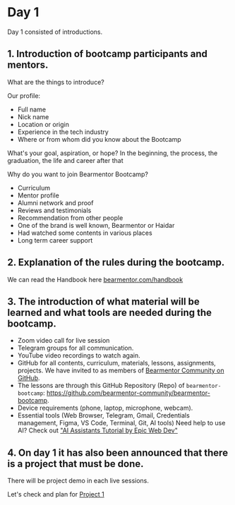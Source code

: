 # Day 1

Day 1 consisted of introductions.

## 1. Introduction of bootcamp participants and mentors.

What are the things to introduce?

Our profile:

- Full name
- Nick name
- Location or origin
- Experience in the tech industry
- Where or from whom did you know about the Bootcamp

What's your goal, aspiration, or hope? In the beginning, the process, the graduation, the life and career after that

Why do you want to join Bearmentor Bootcamp?

- Curriculum
- Mentor profile
- Alumni network and proof
- Reviews and testimonials
- Recommendation from other people
- One of the brand is well known, Bearmentor or Haidar
- Had watched some contents in various places
- Long term career support

## 2. Explanation of the rules during the bootcamp.

We can read the Handbook here [bearmentor.com/handbook](https://bearmentor.com/handbook)

## 3. The introduction of what material will be learned and what tools are needed during the bootcamp.

- Zoom video call for live session
- Telegram groups for all communication.
- YouTube video recordings to watch again.
- GitHub for all contents, curriculum, materials, lessons, assignments, projects. We have invited to as members of [Bearmentor Community on GitHub](https://github.com/bearmentor-community).
- The lessons are through this GitHub Repository (Repo) of `bearmentor-bootcamp`: <https://github.com/bearmentor-community/bearmentor-bootcamp>.
- Device requirements (phone, laptop, microphone, webcam).
- Essential tools (Web Browser, Telegram, Gmail, Credentials management, Figma, VS Code, Terminal, Git, AI tools)
  Need help to use AI? Check out ["AI Assistants Tutorial by Epic Web Dev"](https://epicweb.dev/tutorials/ai-assistants)

## 4. On day 1 it has also been announced that there is a project that must be done.

There will be project demo in each live sessions.

Let's check and plan for [Project 1](../projects/project-1.md)

